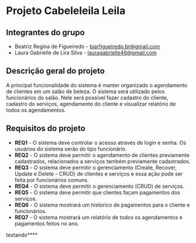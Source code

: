 # Projeto Cabeleleila Leila 

## Integrantes do grupo 

 * Beatriz Regina de Figueiredo - biarfigueiredo.br@gmail.com
 * Laura Gabrielle de Lira Silva - lauragabrielle46@gmail.com

## Descrição geral do projeto 

A principal funcionalidade do sistema é manter organizado o agendamento de clientes em um salão de beleza. O sistema será utilizado pelos funcionários do salão. Nele será possível fazer cadastro do cliente, cadastro do serviços, agendamento do cliente e visualizar relatório de todos os agendamentos.   

## Requisitos do projeto

* **REQ1** - O sistema deve controlar o acesso através de login e senha. Os usuários do sistema serão do tipo funcionário.
* **REQ2** - O sistema deve permitir o agendamento de clientes previamente cadastrados, relacionados a serviços também previamente cadastrados.
* **REQ3** - O sistema deve permitir o gerenciamento (Create, Recover, Update e Delete - CRUD) de clientes e serviços e essa ação pode ser feita por funcionários comuns.
* **REQ4** - O sistema deve permitir o gerenciamento (CRUD) de serviços.
* **REQ5** - O sistema deve permitir que clientes façam pagamentos dos serviços.
* **REQ6** - O sistema mostrará um historico de pagamentos para o cliente e funcionários.
* **REQ7** - O sistema mostrará um relatório de todos os agendamentos e pagamentos feitos no ano.

testando****
